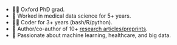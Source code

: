 <!--
**MelisAnaturk/MelisAnaturk** is a ✨ _special_ ✨ repository because its `README.md` (this file) appears on your GitHub profile.
- 🔭 I’m currently working on ...
- 🌱 I’m currently learning ...
- 👯 I’m looking to collaborate on ...
- 🤔 I’m looking for help with ...
- 💬 Ask me about ...
- 📫 How to reach me: ...
- 😄 Pronouns: ...
- ⚡ Fun fact: ...
-->
* :woman_student: Oxford PhD grad.
* :microscope: Worked in medical data science for 5+ years.
* :woman_technologist: Coder for 3+ years (bash/R/python).
* :page_facing_up: Author/co-author of 10+ [research articles/preprints](https://scholar.google.com/citations?user=i4vHRigAAAAJ&hl=en). 
* :robot: Passionate about machine learning, healthcare, and big data.

